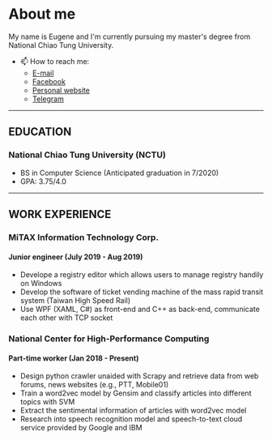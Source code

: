 <!--
**eugene87222/eugene87222** is a ✨ _special_ ✨ repository because its `README.md` (this file) appears on your GitHub profile.

Here are some ideas to get you started:

- 🔭 I’m currently working on ...
- 🌱 I’m currently learning ...
- 👯 I’m looking to collaborate on ...
- 🤔 I’m looking for help with ...
- 💬 Ask me about ...
- 😄 Pronouns: ...
- ⚡ Fun fact: ...
-->

# About me

My name is Eugene and I'm currently pursuing my master's degree from National Chiao Tung University.
- 📫 How to reach me:
  - [E-mail](mailto:eugene87222@gmail.com)
  - [Facebook](https://www.facebook.com/eugene87222)
  - [Personal website](https://eugeen87222.github.io)
  - [Telegram](https://t.me/Eugene87222)

---

## EDUCATION
### National Chiao Tung University (NCTU)
- BS in Computer Science (Anticipated graduation in 7/2020)
- GPA: 3.75/4.0

---

## WORK EXPERIENCE
### MiTAX Information Technology Corp.
#### Junior engineer (July 2019 - Aug 2019)
- Develope a registry editor which allows users to manage registry handily on Windows
- Develop the software of ticket vending machine of the mass rapid transit system (Taiwan High Speed Rail)
- Use WPF (XAML, C#) as front-end and C++ as back-end, communicate each other with TCP socket
### National Center for High-Performance Computing
#### Part-time worker (Jan 2018 - Present)
- Design python crawler unaided with Scrapy and retrieve data from web forums, news websites (e.g., PTT, Mobile01)
- Train a word2vec model by Gensim and classify articles into different topics with SVM
- Extract the sentimental information of articles with word2vec model
- Research into speech recognition model and speech-to-text cloud service provided by Google and IBM
